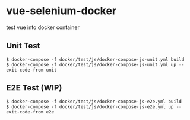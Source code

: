 # vue-selenium-docker
test vue into docker container

## Unit Test

    $ docker-compose -f docker/test/js/docker-compose-js-unit.yml build
    $ docker-compose -f docker/test/js/docker-compose-js-unit.yml up --exit-code-from unit

## E2E Test (WIP) 

    $ docker-compose -f docker/test/js/docker-compose-js-e2e.yml build
    $ docker-compose -f docker/test/js/docker-compose-js-e2e.yml up --exit-code-from e2e

